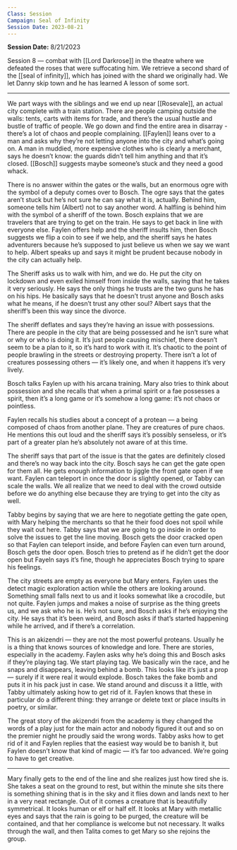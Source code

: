 ```yaml
---
Class: Session
Campaign: Seal of Infinity
Session Date: 2023-08-21
---
```

**Session Date:** 8/21/2023

Session 8 — combat with [[Lord Darkrose]] in the theatre where we defeated the roses that were suffocating him. We retrieve a second shard of the [[seal of infinity]], which has joined with the shard we originally had. We let Danny skip town and he has learned A lesson of some sort.

---

We part ways with the siblings and we end up near [[Rosevale]], an actual city complete with a train station. There are people camping outside the walls: tents, carts with items for trade, and there’s the usual hustle and bustle of traffic of people. We go down and find the entire area in disarray - there’s a lot of chaos and people complaining. [[Faylen]] leans over to a man and asks why they’re not letting anyone into the city and what’s going on. A man in muddied, more expensive clothes who is clearly a merchant, says he doesn’t know: the guards didn’t tell him anything and that it’s closed. [[Bosch]] suggests maybe someone’s stuck and they need a good whack.

There is no answer within the gates or the walls, but an enormous ogre with the symbol of a deputy comes over to Bosch. The ogre says that the gates aren’t stuck but he’s not sure he can say what it is, actually. Behind him, someone tells him (Albert) not to say another word. A halfling is behind him with the symbol of a sheriff of the town. Bosch explains that we are travelers that are trying to get on the train. He says to get back in line with everyone else. Faylen offers help and the sheriff insults him, then Bosch suggests we flip a coin to see if we help, and the sheriff says he hates adventurers because he’s supposed to just believe us when we say we want to help. Albert speaks up and says it might be prudent because nobody in the city can actually help.

The Sheriff asks us to walk with him, and we do. He put the city on lockdown and even exiled himself from inside the walls, saying that he takes it very seriously. He says the only things he trusts are the two guns he has on his hips. He basically says that he doesn’t trust anyone and Bosch asks what he means, if he doesn’t trust any other soul? Albert says that the sheriff’s been this way since the divorce.

The sheriff deflates and says they’re having an issue with possessions. There are people in the city that are being possessed and he isn’t sure what or why or who is doing it. It’s just people causing mischief, there doesn’t seem to be a plan to it, so it’s hard to work with it. It’s chaotic to the point of people brawling in the streets or destroying property. There isn’t a lot of creatures possessing others — it’s likely one, and when it happens it’s very lively.

Bosch talks Faylen up with his arcana training. Mary also tries to think about possession and she recalls that when a primal spirit or a fae possesses a spirit, then it’s a long game or it’s somehow a long game: it’s not chaos or pointless.

Faylen recalls his studies about a concept of a protean — a being composed of chaos from another plane. They are creatures of pure chaos. He mentions this out loud and the sheriff says it’s possibly senseless, or it’s part of a greater plan he’s absolutely not aware of at this time.

The sheriff says that part of the issue is that the gates are definitely closed and there’s no way back into the city. Bosch says he can get the gate open for them all. He gets enough information to jiggle the front gate open if we want. Faylen can teleport in once the door is slightly opened, or Tabby can scale the walls. We all realize that we need to deal with the crowd outside before we do anything else because they are trying to get into the city as well.

Tabby begins by saying that we are here to negotiate getting the gate open, with Mary helping the merchants so that he their food does not spoil while they wait out here. Tabby says that we are going to go inside in order to solve the issues to get the line moving. Bosch gets the door cracked open so that Faylen can teleport inside, and before Faylen can even turn around, Bosch gets the door open. Bosch tries to pretend as if he didn’t get the door open but Fayeln says it’s fine, though he appreciates Bosch trying to spare his feelings.

The city streets are empty as everyone but Mary enters. Faylen uses the detect magic exploration action while the others are looking around. Something small falls next to us and it looks somewhat like a crocodile, but not quite. Faylen jumps and makes a noise of surprise as the thing greets us, and we ask who he is. He’s not sure, and Bosch asks if he’s enjoying the city. He says that it’s been weird, and Bosch asks if that’s started happening while he arrived, and if there’s a correlation.

This is an akizendri — they are not the most powerful proteans. Usually he is a thing that knows sources of knowledge and lore. There are stories, especially in the academy. Faylen asks why he’s doing this and Bosch asks if they’re playing tag. We start playing tag. We basically win the race, and he snaps and disappears, leaving behind a bomb. This looks like it’s just a prop — surely if it were real it would explode. Bosch takes the fake bomb and puts it in his pack just in case. We stand around and discuss it a little, with Tabby ultimately asking how to get rid of it. Faylen knows that these in particular do a different thing: they arrange or delete text or place insults in poetry, or similar.

The great story of the akizendri from the academy is they changed the words of a play just for the main actor and nobody figured it out and so on the premier night he proudly said the wrong words. Tabby asks how to get rid of it and Faylen replies that the easiest way would be to banish it, but Faylen doesn’t know that kind of magic — it’s far too advanced. We’re going to have to get creative.

---

Mary finally gets to the end of the line and she realizes just how tired she is. She takes a seat on the ground to rest, but within the minute she sits there is something shining that is in the sky and it flies down and lands next to her in a very neat rectangle. Out of it comes a creature that is beautifully symmetrical. It looks human or elf or half elf. It looks at Mary with metallic eyes and says that the rain is going to be purged, the creature will be contained, and that her compliance is welcome but not necessary. It walks through the wall, and then Talita comes to get Mary so she rejoins the group.